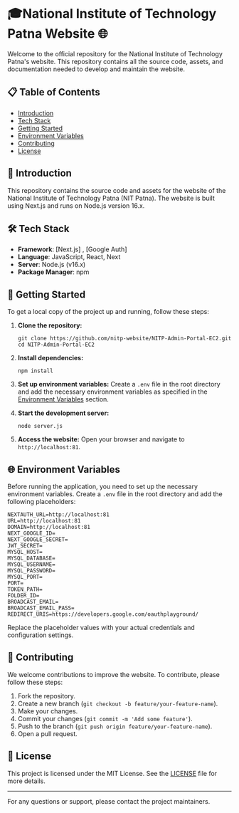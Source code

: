 
# 🎓National Institute of Technology Patna Website 🌐

Welcome to the official repository for the National Institute of Technology Patna's website. This repository contains all the source code, assets, and documentation needed to develop and maintain the website.

## 📋 Table of Contents

- [Introduction](#introduction)
- [Tech Stack](#tech-stack)
- [Getting Started](#getting-started)
- [Environment Variables](#environment-variables)
- [Contributing](#contributing)
- [License](#license)

## 📘 Introduction

This repository contains the source code and assets for the website of the National Institute of Technology Patna (NIT Patna). The website is built using Next.js and runs on Node.js version 16.x.

## 🛠 Tech Stack

- **Framework**: [Next.js] , [Google Auth]
- **Language**: JavaScript, React, Next 
- **Server**: Node.js (v16.x)
- **Package Manager**: npm

## 🚀 Getting Started

To get a local copy of the project up and running, follow these steps:

1. **Clone the repository:**
 
   `git clone https://github.com/nitp-website/NITP-Admin-Portal-EC2.git`<br>
   `cd NITP-Admin-Portal-EC2`
  

2. **Install dependencies:**
   
   ```npm install```
   

3. **Set up environment variables:**
   Create a `.env` file in the root directory and add the necessary environment variables as specified in the [Environment Variables](#environment-variables) section.

4. **Start the development server:**
   
   `node server.js`

5. **Access the website:**
   Open your browser and navigate to `http://localhost:81`.

## 🌐 Environment Variables

Before running the application, you need to set up the necessary environment variables. Create a `.env` file in the root directory and add the following placeholders:


`NEXTAUTH_URL=http://localhost:81`<br>
`URL=http://localhost:81`<br>
`DOMAIN=http://localhost:81`<br>
`NEXT_GOOGLE_ID=`<br>
`NEXT_GOOGLE_SECRET=`<br>
`JWT_SECRET=`<br>
`MYSQL_HOST=`<br>
`MYSQL_DATABASE=`<br>
`MYSQL_USERNAME=`<br>
`MYSQL_PASSWORD=`<br>
`MYSQL_PORT=`<br>
`PORT=`<br>
`TOKEN_PATH=`<br>
`FOLDER_ID=`<br>
`BROADCAST_EMAIL=`<br>
`BROADCAST_EMAIL_PASS=`<br>
`REDIRECT_URIS=https://developers.google.com/oauthplayground/`<br>

Replace the placeholder values with your actual credentials and configuration settings.




## 🤝 Contributing

We welcome contributions to improve the website. To contribute, please follow these steps:

1. Fork the repository.
2. Create a new branch (`git checkout -b feature/your-feature-name`).
3. Make your changes.
4. Commit your changes (`git commit -m 'Add some feature'`).
5. Push to the branch (`git push origin feature/your-feature-name`).
6. Open a pull request.

## 📄 License

This project is licensed under the MIT License. See the [LICENSE](LICENSE) file for more details.

---

For any questions or support, please contact the project maintainers.

